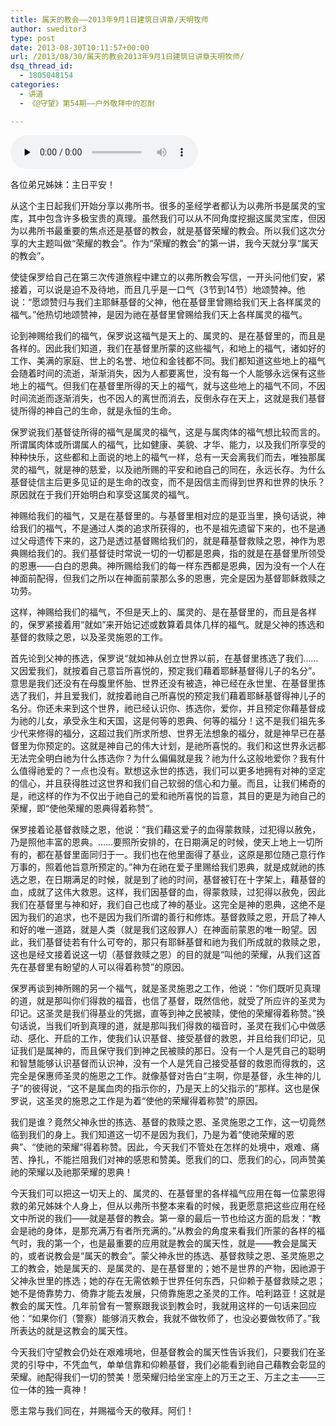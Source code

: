 ```yaml
---
title: 属天的教会——2013年9月1日建筑日讲章/天明牧师
author: sweditor3
type: post
date: 2013-08-30T10:11:57+00:00
url: /2013/08/30/属天的教会2013年9月1日建筑日讲章天明牧师/
dsq_thread_id:
  - 1805048154
categories:
  - 讲道
  - 《@守望》第54期——户外敬拜中的忍耐

---
```

<div id="c-8986" class="grandmp3">
  <audio src="https://t5.shwchurch.org/wp-content/uploads/2013/08/20130830180708759.mp3" controls false preload="none" autobuffer="false"></audio>
</div>

各位弟兄姊妹：主日平安！

从这个主日起我们开始分享以弗所书。很多的圣经学者都认为以弗所书是属灵的宝库，其中包含许多极宝贵的真理。虽然我们可以从不同角度挖掘这属灵宝库，但因为以弗所书最重要的焦点还是基督的教会，就是基督荣耀的教会。所以我们这次分享的大主题叫做“荣耀的教会”。作为“荣耀的教会”的第一讲，我今天就分享“属天的教会”。

使徒保罗给自己在第三次传道旅程中建立的以弗所教会写信，一开头问他们安，紧接着，可以说是迫不及待地，而且几乎是一口气（3节到14节）地颂赞神。他说：“愿颂赞归与我们主耶稣基督的父神，他在基督里曾赐给我们天上各样属灵的福气。”他热切地颂赞神，是因为祂在基督里曾赐给我们天上各样属灵的福气。

论到神赐给我们的福气，保罗说这福气是天上的、属灵的、是在基督里的，而且是各样的。因此我们知道，我们在基督里所蒙的这些福气，和地上的福气，诸如好的工作、美满的家庭、世上的名誉、地位和金钱都不同。我们都知道这些地上的福气会随着时间的流逝，渐渐消失，因为人都要离世，没有每一个人能够永远保有这些地上的福气。但我们在基督里所得的天上的福气，就与这些地上的福气不同，不因时间流逝而逐渐消失，也不因人的离世而消去，反倒永存在天上，这就是我们基督徒所得的神自己的生命，就是永恒的生命。

保罗说我们基督徒所得的福气是属灵的福气，这是与属肉体的福气想比较而言的。所谓属肉体或所谓属人的福气，比如健康、美貌、才华、能力，以及我们所享受的种种快乐，这些都和上面说的地上的福气一样，总有一天会离我们而去，唯独那属灵的福气，就是神的慈爱，以及祂所赐的平安和祂自己的同在，永远长存。为什么基督徒信主后更多见证的是生命的改变，而不是因信主而得到世界和世界的快乐？原因就在于我们开始明白和享受这属灵的福气。

神赐给我们的福气，又是在基督里的。与基督里相对应的是亚当里，换句话说，神给我们的福气，不是通过人类的追求所获得的，也不是祖先遗留下来的，也不是通过父母遗传下来的，这乃是透过基督赐给我们的，就是藉基督救赎之恩，神作为恩典赐给我们的。我们基督徒时常说一切的一切都是恩典，指的就是在基督里所领受的恩惠——白白的恩典。神所赐给我们的每一样东西都是恩典，因为没有一个人在神面前配得，但我们之所以在神面前蒙那么多的恩惠，完全是因为基督耶稣救赎之功劳。

这样，神赐给我们的福气，不但是天上的、属灵的、是在基督里的，而且是各样的，保罗紧接着用“就如”来开始记述或数算着具体几样的福气。就是父神的拣选和基督的救赎之恩，以及圣灵施恩的工作。

首先论到父神的拣选，保罗说“就如神从创立世界以前，在基督里拣选了我们……又因爱我们，就按着自己意旨所喜悦的，预定我们藉着耶稣基督得儿子的名分”。意思是我们还没有在母腹里怀胎、世界还没有被造，神已经在永世里、在基督里拣选了我们，并且爱我们，就按着祂自己所喜悦的预定我们藉着耶稣基督得神儿子的名分。你还未来到这个世界，祂已经认识你、拣选你，爱你，并且预定你藉基督成为祂的儿女，承受永生和天国，这是何等的恩典、何等的福分！这不是我们祖先多少代来修得的福分，这超过我们所求所想、世界无法想象的福分，就是神早已在基督里为你预定的。这就是神自己的伟大计划，是祂所喜悦的。我们和这世界永远都无法完全明白祂为什么拣选你？为什么偏偏就是我？祂为什么这般地爱你？我有什么值得祂爱的？一点也没有。默想这永世的拣选，我们可以更多地拥有对神的坚定的信心，并且获得胜过这世界和我们自己软弱的信心和力量。而且，让我们稀奇的是，祂这样的作为不仅出于祂自己的爱和祂所喜悦的旨意，其目的更是为祂自己的荣耀，即“使他荣耀的恩典得着称赞”。

保罗接着论基督救赎之恩，他说：“我们藉这爱子的血得蒙救赎，过犯得以赦免，乃是照他丰富的恩典。……要照所安排的，在日期满足的时候，使天上地上一切所有的，都在基督里面同归于一。我们也在他里面得了基业，这原是那位随己意行作万事的，照着他旨意所预定的。”神为在祂在爱子里赐给我们恩典，就是成就祂的拣选之恩，在日期满足的时候，就是到了祂的时间，基督被钉在十字架上，藉基督的血，成就了这伟大救恩。这样，我们因基督的血，得蒙救赎，过犯得以赦免，因此我们在基督里与神和好，我们自己也成了神的基业。这完全是神的恩典，这绝不是因为我们的追求，也不是因为我们所谓的善行和修炼。基督救赎之恩，开启了神人和好的唯一道路，就是人类（就是我们这般罪人）在神面前蒙恩的唯一盼望。因此，我们基督徒若有什么可夸的，那只有耶稣基督和祂为我们所成就的救赎之恩，这也是经文接着说这一切（基督救赎之恩）的目的就是“叫他的荣耀，从我们这首先在基督里有盼望的人可以得着称赞”的原因。

保罗再谈到神所赐的另一个福气，就是圣灵施恩之工作，他说：“你们既听见真理的道，就是那叫你们得救的福音，也信了基督，既然信他，就受了所应许的圣灵为印记。这圣灵是我们得基业的凭据，直等到神之民被赎，使他的荣耀得着称赞。”换句话说，当我们听到真理的道，就是那叫我们得救的福音时，圣灵在我们心中做感动、感化、开启的工作，使我们认识基督、接受基督的救恩，并且给我们印记，见证我们是属神的，而且保守我们到神之民被赎的那日。没有一个人是凭自己的聪明和智慧能够认识基督而认识神，没有一个人是凭自己接受基督的救恩而得救的，这完全是保惠师圣灵的施恩之工作。就像基督对告白“主啊，你是基督，永生神的儿子”的彼得说，“这不是属血肉的指示你的，乃是天上的父指示的”那样。这也是保罗说，这圣灵的施恩之工作是为着“使他的荣耀得着称赞”的原因。

我们是谁？竟然父神永世的拣选、基督的救赎之恩、圣灵施恩之工作，这一切竟然临到我们的身上。我们知道这一切不是因为我们，乃是为着“使祂荣耀的恩典”、“使祂的荣耀”得着称赞。因此，今天我们不管处在怎样的处境中，艰难、痛苦、挣扎，不能拦阻我们对神的感恩和赞美。愿我们的口、愿我们的心，同声赞美祂的荣耀以及祂那荣耀的恩典！

今天我们可以把这一切天上的、属灵的、在基督里的各样福气应用在每一位蒙恩得救的弟兄姊妹个人身上，但从以弗所书整本来看的时候，我更愿意把这些应用在经文中所说的我们——就是基督的教会。第一章的最后一节也给这方面的启发：“教会是祂的身体，是那充满万有者所充满的。”从教会的角度来看我们所蒙的各样的福气时，我的第一个，也是最重要的应用就是教会的属天性，就是——教会是属天的，或者说教会是“属天的教会”。蒙父神永世的拣选、基督救赎之恩、圣灵施恩之工的教会，她是属天的、是属灵的、是在基督里的；她不是世界的产物，因祂源于父神永世里的拣选；她的存在无需依赖于世界任何东西，只仰赖于基督救赎之恩；她不是倚靠势力、倚靠才能去发展，只倚靠施恩之圣灵的工作。哈利路亚！这就是教会的属天性。几年前曾有一警察跟我谈到教会时，我就用这样的一句话来回应他：“如果你们（警察）能够消灭教会，我就不做牧师了，也没必要做牧师了。”我所表达的就是这教会的属天性。

今天我们守望教会仍处在艰难境地，但基督教会的属天性告诉我们，只要我们在圣灵的引导中，不凭血气，单单信靠和仰赖基督，我们必能看到祂自己藉教会彰显的荣耀。祂配得我们一切的赞美！愿荣耀归给坐宝座上的万王之王、万主之主——三位一体的独一真神！

愿主常与我们同在，并赐福今天的敬拜。阿们！